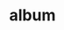 ---
layout: album
resource: instagram
title: "album"
description: "masonry"
active: gallery
header-img: "img/gallery-bg.jpg"
album-title: "my 9th album"
images:
  - image_path: bachhuyentrang25/2/20210528_192754_192169411_402332930815032_2817132383337149158_n.jpg
  - image_path: bachhuyentrang25/2/20210528_192754_193333297_481764886384390_3427850841232490542_n.jpg
  - image_path: bachhuyentrang25/2/20210719_180839_219102511_4080282928731625_6348481303911744398_n.jpg
  - image_path: bachhuyentrang25/2/20210719_180839_219371355_2885831188325093_8072770899209903922_n.jpg
  - image_path: bachhuyentrang25/2/20210719_180839_219550609_541670353638511_5245286071450014250_n.jpg
  - image_path: bachhuyentrang25/2/20210719_180839_219598958_180407184139722_3824957175383018737_n.jpg
  - image_path: bachhuyentrang25/2/20210722_192551_220719905_534220051035202_8478688545710788322_n.jpg
  - image_path: bachhuyentrang25/2/20210722_192551_221113286_305611194629968_2856977676445004443_n.jpg
  - image_path: bachhuyentrang25/2/20210722_192551_221294098_1305344736534789_1727484818276055611_n.jpg
  - image_path: bachhuyentrang25/2/20210722_192551_221489061_2025982007540531_4730061763005020896_n.jpg
  - image_path: bachhuyentrang25/2/20210812_191242_234872024_581411756360372_7908340404620985100_n.jpg
  - image_path: bachhuyentrang25/2/20210812_191242_235561520_1982378505258007_5484142141868640909_n.jpg
  - image_path: bachhuyentrang25/2/20210812_191242_235810523_451679109211861_8579271895842592121_n.jpg
  - image_path: bachhuyentrang25/2/20210915_191640_241982693_1209169979601430_5797670999025676533_n.jpg
  - image_path: bachhuyentrang25/2/20210929_192612_243109745_215972243859734_6196282874548873777_n.jpg
  - image_path: bachhuyentrang25/2/20210929_192612_243230088_551286492656145_1997653101137015964_n.jpg
  - image_path: bachhuyentrang25/2/20210929_192612_243345723_163409765961387_3349417960092782923_n.jpg
  - image_path: bachhuyentrang25/2/20210929_192612_243538519_1046334626178460_9040806132874506288_n.jpg
  - image_path: bachhuyentrang25/2/20210929_192612_243578726_1074392233303718_3920511868597782984_n.jpg
  - image_path: bachhuyentrang25/2/20210929_192612_243755609_216755903775873_5990344380897638871_n.jpg
  - image_path: bachhuyentrang25/2/20211113_194355_255928098_1913776942160404_7821530430632099096_n.jpg
  - image_path: bachhuyentrang25/2/20211116_182151_257306172_2667394336739165_8016245494761785985_n.jpg
  - image_path: bachhuyentrang25/2/20211116_182151_257341402_925011515112924_5913102790412800319_n.jpg
  - image_path: bachhuyentrang25/2/20211123_190948_259385651_1072120873587659_6207957812989282783_n.jpg
  - image_path: bachhuyentrang25/2/20211125_093856_260082548_6495167840524760_8387628200643777078_n.jpg
  - image_path: bachhuyentrang25/2/20211213_192657_266775617_303590235108192_3857456950223120700_n.jpg
  - image_path: bachhuyentrang25/2/20211213_192657_267410769_966072364267252_748121308398646277_n.jpg
  - image_path: bachhuyentrang25/2/20220127_192831_272737553_639715883904278_9139128405074495741_n.jpg
---